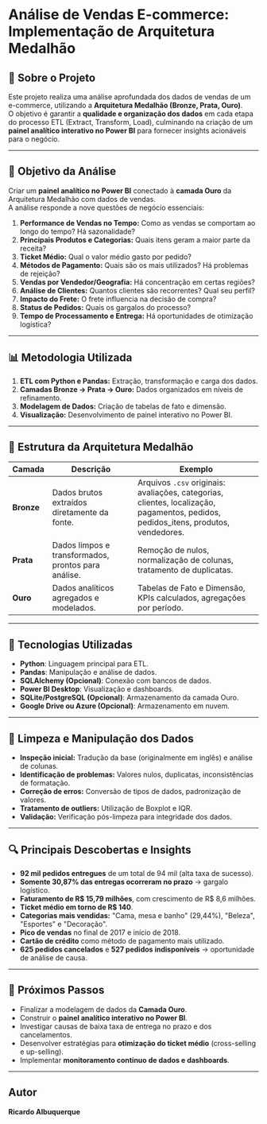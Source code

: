 # Análise de Vendas E-commerce: Implementação de Arquitetura Medalhão

## 📌 Sobre o Projeto
Este projeto realiza uma análise aprofundada dos dados de vendas de um e-commerce, utilizando a **Arquitetura Medalhão (Bronze, Prata, Ouro)**.  
O objetivo é garantir a **qualidade e organização dos dados** em cada etapa do processo ETL (Extract, Transform, Load), culminando na criação de um **painel analítico interativo no Power BI** para fornecer insights acionáveis para o negócio.

---

## 🎯 Objetivo da Análise
Criar um **painel analítico no Power BI** conectado à **camada Ouro** da Arquitetura Medalhão com dados de vendas.  
A análise responde a nove questões de negócio essenciais:

1. **Performance de Vendas no Tempo:** Como as vendas se comportam ao longo do tempo? Há sazonalidade?
2. **Principais Produtos e Categorias:** Quais itens geram a maior parte da receita?
3. **Ticket Médio:** Qual o valor médio gasto por pedido?
4. **Métodos de Pagamento:** Quais são os mais utilizados? Há problemas de rejeição?
5. **Vendas por Vendedor/Geografia:** Há concentração em certas regiões?
6. **Análise de Clientes:** Quantos clientes são recorrentes? Qual seu perfil?
7. **Impacto do Frete:** O frete influencia na decisão de compra?
8. **Status de Pedidos:** Quais os gargalos do processo?
9. **Tempo de Processamento e Entrega:** Há oportunidades de otimização logística?

---

## 📊 Metodologia Utilizada

1. **ETL com Python e Pandas:** Extração, transformação e carga dos dados.
2. **Camadas Bronze → Prata → Ouro:** Dados organizados em níveis de refinamento.
3. **Modelagem de Dados:** Criação de tabelas de fato e dimensão.
4. **Visualização:** Desenvolvimento de painel interativo no Power BI.

---

## 📁 Estrutura da Arquitetura Medalhão

| Camada | Descrição | Exemplo |
|--------|-----------|---------|
| **Bronze** | Dados brutos extraídos diretamente da fonte. | Arquivos `.csv` originais: avaliações, categorias, clientes, localização, pagamentos, pedidos, pedidos_itens, produtos, vendedores. |
| **Prata** | Dados limpos e transformados, prontos para análise. | Remoção de nulos, normalização de colunas, tratamento de duplicatas. |
| **Ouro** | Dados analíticos agregados e modelados. | Tabelas de Fato e Dimensão, KPIs calculados, agregações por período. |

---

## 🔧 Tecnologias Utilizadas

- **Python**: Linguagem principal para ETL.  
- **Pandas**: Manipulação e análise de dados.  
- **SQLAlchemy (Opcional)**: Conexão com bancos de dados.  
- **Power BI Desktop**: Visualização e dashboards.  
- **SQLite/PostgreSQL (Opcional)**: Armazenamento da camada Ouro.  
- **Google Drive ou Azure (Opcional)**: Armazenamento em nuvem.  

---

## 🫧 Limpeza e Manipulação dos Dados

- **Inspeção inicial:** Tradução da base (originalmente em inglês) e análise de colunas.  
- **Identificação de problemas:** Valores nulos, duplicatas, inconsistências de formatação.  
- **Correção de erros:** Conversão de tipos de dados, padronização de valores.  
- **Tratamento de outliers:** Utilização de Boxplot e IQR.  
- **Validação:** Verificação pós-limpeza para integridade dos dados.  

---

## 🔍 Principais Descobertas e Insights

- **92 mil pedidos entregues** de um total de 94 mil (alta taxa de sucesso).  
- **Somente 30,87% das entregas ocorreram no prazo** → gargalo logístico.  
- **Faturamento de R$ 15,79 milhões**, com crescimento de R$ 8,6 milhões.  
- **Ticket médio em torno de R$ 140**.  
- **Categorias mais vendidas:** "Cama, mesa e banho" (29,44%), "Beleza", "Esportes" e "Decoração".  
- **Pico de vendas** no final de 2017 e início de 2018.  
- **Cartão de crédito** como método de pagamento mais utilizado.  
- **625 pedidos cancelados** e **527 pedidos indisponíveis** → oportunidade de análise de causa.  

---

## 📝 Próximos Passos

- Finalizar a modelagem de dados da **Camada Ouro**.  
- Construir o **painel analítico interativo no Power BI**.  
- Investigar causas de baixa taxa de entrega no prazo e dos cancelamentos.  
- Desenvolver estratégias para **otimização do ticket médio** (cross-selling e up-selling).  
- Implementar **monitoramento contínuo de dados e dashboards**.  

---

## Autor
**Ricardo Albuquerque**  
